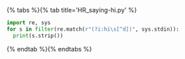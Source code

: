 {% tabs %}{% tab title='HR_saying-hi.py' %}

```py
import re, sys
for s in filter(re.match(r"(?i:hi\s[^d])", sys.stdin)):
  print(s.strip())
```

{% endtab %}{% endtabs %}
